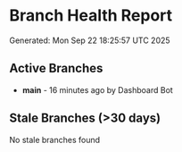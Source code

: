# Branch Health Report
Generated: Mon Sep 22 18:25:57 UTC 2025

## Active Branches
- **main** - 16 minutes ago by Dashboard Bot

## Stale Branches (>30 days)
No stale branches found
